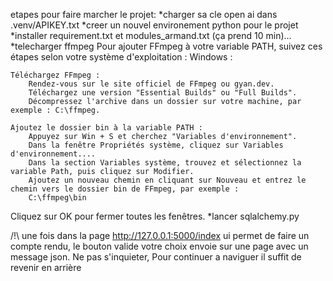 etapes pour faire marcher le projet:
*charger sa cle open ai dans .venv/APIKEY.txt
*creer un nouvel environement python pour le projet
*installer requirement.txt et modules_armand.txt (ça prend 10 min)...
*telecharger ffmpeg
Pour ajouter FFmpeg à votre variable PATH, suivez ces étapes selon votre système d'exploitation :
Windows :

    Téléchargez FFmpeg :
        Rendez-vous sur le site officiel de FFmpeg ou gyan.dev.
        Téléchargez une version "Essential Builds" ou "Full Builds".
        Décompressez l'archive dans un dossier sur votre machine, par exemple : C:\ffmpeg.

    Ajoutez le dossier bin à la variable PATH :
        Appuyez sur Win + S et cherchez "Variables d'environnement".
        Dans la fenêtre Propriétés système, cliquez sur Variables d'environnement....
        Dans la section Variables système, trouvez et sélectionnez la variable Path, puis cliquez sur Modifier.
        Ajoutez un nouveau chemin en cliquant sur Nouveau et entrez le chemin vers le dossier bin de FFmpeg, par exemple :
        C:\ffmpeg\bin

Cliquez sur OK pour fermer toutes les fenêtres.
*lancer sqlalchemy.py

/!\ une fois dans la page http://127.0.0.1:5000/index ui permet de faire un compte rendu, le bouton valide votre choix envoie sur une page avec un message json. Ne pas s'inquieter,  Pour continuer a naviguer il suffit de revenir en arrière

